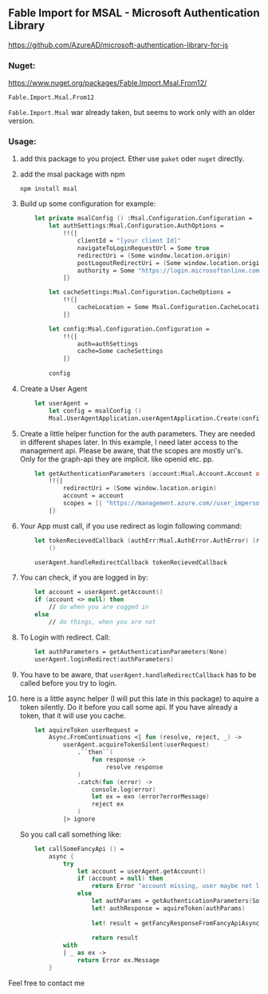 ## Fable Import for MSAL - Microsoft Authentication Library

https://github.com/AzureAD/microsoft-authentication-library-for-js

### Nuget:

https://www.nuget.org/packages/Fable.Import.Msal.From12/ 

```Fable.Import.Msal.From12```

`Fable.Import.Msal` war already taken, but seems to work only with an older version.

### Usage:

1. add this package to you project. Ether use `paket` oder `nuget` directly.

2. add the msal package with npm

   ```
   npm install msal 
   ```

3. Build up some configuration for example:

    ```fsharp
        let private msalConfig () :Msal.Configuration.Configuration =
            let authSettings:Msal.Configuration.AuthOptions =
                !!{|
                    clientId = "[your client Id]"
                    navigateToLoginRequestUrl = Some true
                    redirectUri = (Some window.location.origin)
                    postLogoutRedirectUri = (Some window.location.origin)
                    authority = Some "https://login.microsoftonline.com/[your tanentid]"
                |}
    
            let cacheSettings:Msal.Configuration.CacheOptions =
                !!{|
                    cacheLocation = Some Msal.Configuration.CacheLocation.LocalStorage
                |}
    
            let config:Msal.Configuration.Configuration =
                !!{| 
                    auth=authSettings
                    cache=Some cacheSettings
                |}
            
            config
    ```

4. Create a User Agent

    ```fsharp
        let userAgent =
            let config = msalConfig ()
            Msal.UserAgentApplication.userAgentApplication.Create(config)
    ```

5. Create a little helper function for the auth parameters. They are needed in different shapes later. In this example, I need later access to the management api. Please be aware, that the scopes are mostly uri's. Only for the graph-api they are implicit. like openid etc. pp.

    ```fsharp
        let getAuthenticationParameters (account:Msal.Account.Account option) : Msal.AuthenticationParameters.AuthenticationParameters =
            !!{|
                redirectUri = (Some window.location.origin)
                account = account
                scopes = [| "https://management.azure.com//user_impersonation"|]
            |}
    ```

6. Your App must call, if you use redirect as login following command:

    ```fsharp
        let tokenRecievedCallback (authErr:Msal.AuthError.AuthError) (response:Msal.AuthResponse.AuthResponse) =
            ()

        userAgent.handleRedirectCallback tokenRecievedCallback
    ```

7. You can check, if you are logged in by:

    ```fsharp
        let account = userAgent.getAccount()
        if (account <> null) then
            // do when you are cogged in
        else
            // do things, when you are not
    ```



8. To Login with redirect. Call:


    ```fsharp
        let authParameters = getAuthenticationParameters(None)
        userAgent.loginRedirect(authParameters)
    ```

9. You have to be aware, that `userAgent.handleRedirectCallback` has to be called before you try to login.

10. here is a little async helper (I will put this late in this package) to aquire a token silently. Do it before you call some api. If you have already a token, that it will use you cache.

    ```fsharp
        let aquireToken userRequest =
            Async.FromContinuations <| fun (resolve, reject, _) ->
                userAgent.acquireTokenSilent(userRequest)
                    .``then``(
                        fun response ->
                            resolve response
                    )
                    .catch(fun (error) ->
                        console.log(error)
                        let ex = exn (error?errorMessage)
                        reject ex
                    )
                |> ignore
    ```

    So you call call something like:
    ```fsharp
        let callSomeFancyApi () =
            async {
                try
                    let account = userAgent.getAccount()
                    if (account = null) then
                        return Error "account missing, user maybe not logged in."
                    else
                        let authParams = getAuthenticationParameters(Some account)
                        let! authResponse = aquireToken(authParams)
                        
                        let! result = getFancyResponseFromFancyApiAsync authResponse.accessToken
                        
                        return result
                with
                | _ as ex -> 
                    return Error ex.Message
            }
    ```


Feel free to contact me


